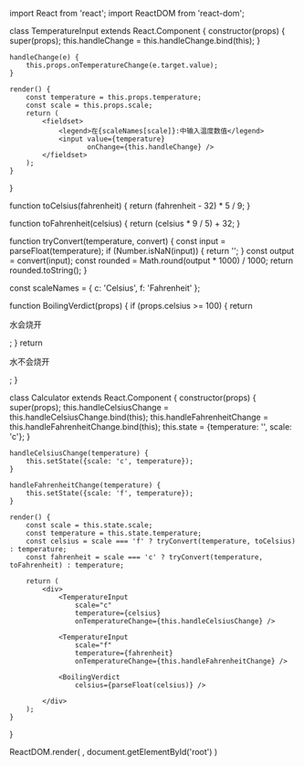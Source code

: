 import React from 'react';
import ReactDOM from 'react-dom';

class TemperatureInput extends React.Component {
    constructor(props) {
        super(props);
        this.handleChange = this.handleChange.bind(this);
    }

    handleChange(e) {
        this.props.onTemperatureChange(e.target.value);
    }

    render() {
        const temperature = this.props.temperature;
        const scale = this.props.scale;
        return (
            <fieldset>
                <legend>在{scaleNames[scale]}:中输入温度数值</legend>
                <input value={temperature}
                       onChange={this.handleChange} />
            </fieldset>
        );
    }
}

function toCelsius(fahrenheit) {
    return (fahrenheit - 32) * 5 / 9;
}

function toFahrenheit(celsius) {
    return (celsius * 9 / 5) + 32;
}

function tryConvert(temperature, convert) {
    const input = parseFloat(temperature);
    if (Number.isNaN(input)) {
        return '';
    }
    const output = convert(input);
    const rounded = Math.round(output * 1000) / 1000;
    return rounded.toString();
}

const scaleNames = {
    c: 'Celsius',
    f: 'Fahrenheit'
};

function BoilingVerdict(props) {
    if (props.celsius >= 100) {
        return <p>水会烧开</p>;
    }
    return <p>水不会烧开</p>;
}

class Calculator extends React.Component {
    constructor(props) {
        super(props);
        this.handleCelsiusChange = this.handleCelsiusChange.bind(this);
        this.handleFahrenheitChange = this.handleFahrenheitChange.bind(this);
        this.state = {temperature: '', scale: 'c'};
    }

    handleCelsiusChange(temperature) {
        this.setState({scale: 'c', temperature});
    }

    handleFahrenheitChange(temperature) {
        this.setState({scale: 'f', temperature});
    }

    render() {
        const scale = this.state.scale;
        const temperature = this.state.temperature;
        const celsius = scale === 'f' ? tryConvert(temperature, toCelsius) : temperature;
        const fahrenheit = scale === 'c' ? tryConvert(temperature, toFahrenheit) : temperature;

        return (
            <div>
                <TemperatureInput
                    scale="c"
                    temperature={celsius}
                    onTemperatureChange={this.handleCelsiusChange} />

                <TemperatureInput
                    scale="f"
                    temperature={fahrenheit}
                    onTemperatureChange={this.handleFahrenheitChange} />

                <BoilingVerdict
                    celsius={parseFloat(celsius)} />

            </div>
        );
    }
}

ReactDOM.render(
    <Calculator/>,
    document.getElementById('root')
)
